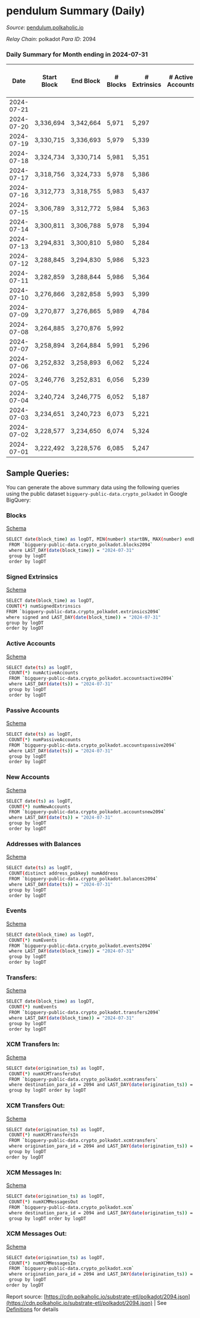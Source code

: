 # pendulum Summary (Daily)

_Source_: [pendulum.polkaholic.io](https://pendulum.polkaholic.io)

*Relay Chain*: polkadot
*Para ID*: 2094



### Daily Summary for Month ending in 2024-07-31


| Date    | Start Block | End Block | # Blocks | # Extrinsics | # Active Accounts | # Passive Accounts | # New Accounts | # Addresses | # Events  | # Transfers ($USD) | # XCM Transfers In ($USD) | # XCM Transfers Out ($USD) | # XCM In | # XCM Out | Issues |
|---------|-------------|-----------|----------|--------------|-------------------|--------------------|----------------|-------------|-----------|--------------------|---------------------------|----------------------------|----------|-----------|--------|
| 2024-07-21 |  |  |  |  |  |  |  |  |  |   |   |   |  |  |  |
| 2024-07-20 | 3,336,694 | 3,342,664 | 5,971 | 5,297 |  |  |  | 2,232 | 51,154 | 45  |   |   |  |  |  |
| 2024-07-19 | 3,330,715 | 3,336,693 | 5,979 | 5,339 |  |  |  | 2,232 | 51,364 | 33  |   |   |  |  |  |
| 2024-07-18 | 3,324,734 | 3,330,714 | 5,981 | 5,351 |  |  |  | 2,233 | 51,582 | 61  |   |   |  |  |  |
| 2024-07-17 | 3,318,756 | 3,324,733 | 5,978 | 5,386 |  |  |  | 2,233 | 51,653 | 53  |   |   |  |  |  |
| 2024-07-16 | 3,312,773 | 3,318,755 | 5,983 | 5,437 |  |  |  | 2,232 | 49,910 | 90  |   |   |  |  |  |
| 2024-07-15 | 3,306,789 | 3,312,772 | 5,984 | 5,363 |  |  |  | 2,226 | 49,331 | 54  |   |   |  |  |  |
| 2024-07-14 | 3,300,811 | 3,306,788 | 5,978 | 5,394 |  |  |  | 2,226 | 51,812 | 80  |   |   |  |  |  |
| 2024-07-13 | 3,294,831 | 3,300,810 | 5,980 | 5,284 |  |  |  | 2,226 | 51,167 | 50  |   |   |  |  |  |
| 2024-07-12 | 3,288,845 | 3,294,830 | 5,986 | 5,323 |  |  |  | 2,225 | 51,402 | 67  |   |   |  |  |  |
| 2024-07-11 | 3,282,859 | 3,288,844 | 5,986 | 5,364 |  |  |  | 2,223 | 51,913 | 96  |   |   |  |  |  |
| 2024-07-10 | 3,276,866 | 3,282,858 | 5,993 | 5,399 |  |  |  | 2,219 | 52,017 | 101  |   |   |  |  |  |
| 2024-07-09 | 3,270,877 | 3,276,865 | 5,989 | 4,784 |  |  |  |  | 48,990 | 113  |   |   |  |  |  |
| 2024-07-08 | 3,264,885 | 3,270,876 | 5,992 |  |  |  |  |  |  |   |   |   |  |  |  |
| 2024-07-07 | 3,258,894 | 3,264,884 | 5,991 | 5,296 |  |  |  |  | 51,392 | 134  |   |   |  |  |  |
| 2024-07-06 | 3,252,832 | 3,258,893 | 6,062 | 5,224 |  |  |  |  | 50,977 | 94  |   |   |  |  |  |
| 2024-07-05 | 3,246,776 | 3,252,831 | 6,056 | 5,239 |  |  |  |  | 51,094 | 73  |   |   |  |  |  |
| 2024-07-04 | 3,240,724 | 3,246,775 | 6,052 | 5,187 |  |  |  |  | 50,674 | 61  |   |   |  |  |  |
| 2024-07-03 | 3,234,651 | 3,240,723 | 6,073 | 5,221 |  |  |  |  | 50,912 | 39  |   |   |  |  |  |
| 2024-07-02 | 3,228,577 | 3,234,650 | 6,074 | 5,324 |  |  |  |  | 52,139 | 193  |   |   |  |  |  |
| 2024-07-01 | 3,222,492 | 3,228,576 | 6,085 | 5,247 |  |  |  |  | 50,704 | 68  |   |   |  |  |  |

## Sample Queries:
You can generate the above summary data using the following queries using the public dataset `bigquery-public-data.crypto_polkadot` in Google BigQuery:


### Blocks 

[Schema](https://github.com/colorfulnotion/substrate-etl/blob/main/schema/blocks.json)

```bash
SELECT date(block_time) as logDT, MIN(number) startBN, MAX(number) endBN, COUNT(*) numBlocks 
 FROM `bigquery-public-data.crypto_polkadot.blocks2094`  
 where LAST_DAY(date(block_time)) = "2024-07-31" 
 group by logDT 
 order by logDT
```

### Signed Extrinsics 

[Schema](https://github.com/colorfulnotion/substrate-etl/blob/main/schema/extrinsics.json)

```bash
SELECT date(block_time) as logDT, 
COUNT(*) numSignedExtrinsics 
FROM `bigquery-public-data.crypto_polkadot.extrinsics2094`  
where signed and LAST_DAY(date(block_time)) = "2024-07-31" 
group by logDT 
order by logDT
```

### Active Accounts 

[Schema](https://github.com/colorfulnotion/substrate-etl/blob/main/schema/accountsactive.json)

```bash
SELECT date(ts) as logDT, 
 COUNT(*) numActiveAccounts 
 FROM `bigquery-public-data.crypto_polkadot.accountsactive2094` 
 where LAST_DAY(date(ts)) = "2024-07-31" 
 group by logDT 
 order by logDT
```

### Passive Accounts 

[Schema](https://github.com/colorfulnotion/substrate-etl/blob/main/schema/accountspassive.json)

```bash
SELECT date(ts) as logDT, 
 COUNT(*) numPassiveAccounts 
 FROM `bigquery-public-data.crypto_polkadot.accountspassive2094` 
 where LAST_DAY(date(ts)) = "2024-07-31" 
 group by logDT 
 order by logDT
```

### New Accounts 

[Schema](https://github.com/colorfulnotion/substrate-etl/blob/main/schema/accountsnew.json)

```bash
SELECT date(ts) as logDT, 
 COUNT(*) numNewAccounts 
 FROM `bigquery-public-data.crypto_polkadot.accountsnew2094` 
 where LAST_DAY(date(ts)) = "2024-07-31" 
 group by logDT
 order by logDT
```

### Addresses with Balances 

[Schema](https://github.com/colorfulnotion/substrate-etl/blob/main/schema/balances.json)

```bash
SELECT date(ts) as logDT,
 COUNT(distinct address_pubkey) numAddress 
 FROM `bigquery-public-data.crypto_polkadot.balances2094` 
 where LAST_DAY(date(ts)) = "2024-07-31" 
 group by logDT 
 order by logDT
```

### Events 

[Schema](https://github.com/colorfulnotion/substrate-etl/blob/main/schema/events.json)

```bash
SELECT date(block_time) as logDT, 
 COUNT(*) numEvents 
 FROM `bigquery-public-data.crypto_polkadot.events2094` 
 where LAST_DAY(date(block_time)) = "2024-07-31" 
 group by logDT 
 order by logDT
```

### Transfers:

[Schema](https://github.com/colorfulnotion/substrate-etl/blob/main/schema/transfers.json)

```bash
SELECT date(block_time) as logDT, 
 COUNT(*) numEvents 
 FROM `bigquery-public-data.crypto_polkadot.transfers2094` 
 where LAST_DAY(date(block_time)) = "2024-07-31" 
 group by logDT 
 order by logDT
```

### XCM Transfers In: 

[Schema](https://github.com/colorfulnotion/substrate-etl/blob/main/schema/xcmtransfers.json)

```bash
SELECT date(origination_ts) as logDT, 
 COUNT(*) numXCMTransfersOut 
 FROM `bigquery-public-data.crypto_polkadot.xcmtransfers` 
 where destination_para_id = 2094 and LAST_DAY(date(origination_ts)) = "2024-07-31" 
 group by logDT order by logDT
```

### XCM Transfers Out: 

[Schema](https://github.com/colorfulnotion/substrate-etl/blob/main/schema/xcmtransfers.json)

```bash
SELECT date(origination_ts) as logDT, 
 COUNT(*) numXCMTransfersIn 
 FROM `bigquery-public-data.crypto_polkadot.xcmtransfers` 
 where origination_para_id = 2094 and LAST_DAY(date(origination_ts)) = "2024-07-31" 
 group by logDT 
order by logDT
```

### XCM Messages In: 

[Schema](https://github.com/colorfulnotion/substrate-etl/blob/main/schema/xcm.json)

```bash
SELECT date(origination_ts) as logDT, 
 COUNT(*) numXCMMessagesOut 
 FROM `bigquery-public-data.crypto_polkadot.xcm` 
 where destination_para_id = 2094 and LAST_DAY(date(origination_ts)) = "2024-07-31" 
 group by logDT order by logDT
```

### XCM Messages Out: 

[Schema](https://github.com/colorfulnotion/substrate-etl/blob/main/schema/xcm.json)

```bash
SELECT date(origination_ts) as logDT, 
 COUNT(*) numXCMMessagesIn 
 FROM `bigquery-public-data.crypto_polkadot.xcm` 
 where origination_para_id = 2094 and LAST_DAY(date(origination_ts)) = "2024-07-31" 
 group by logDT 
order by logDT
```


Report source: [https://cdn.polkaholic.io/substrate-etl/polkadot/2094.json](https://cdn.polkaholic.io/substrate-etl/polkadot/2094.json) | See [Definitions](/DEFINITIONS.md) for details
